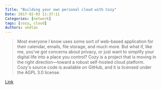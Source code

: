 ```yaml
---
Title: "Building your own personal cloud with Cozy"
Date: 2017-02-03 11:37:11
Categories: [network]
tags: [cozy, cloud]
Authors: sedlav
---
```


> Most everyone I know uses some sort of web-based application for their calendar, emails, file storage, and much more. But what if, like me, you've got concerns about privacy, or just want to simplify your digital life into a place you control? Cozy is a project that is moving in the right direction—toward a robust self-hosted cloud platform. Cozy's source code is available on GitHub, and it is licensed under the AGPL 3.0 license.

[Link](https://opensource.com/article/17/2/cozy-personal-cloud)
